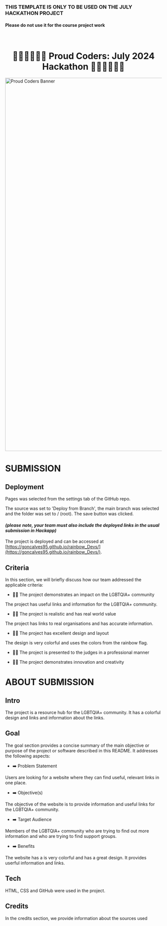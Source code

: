 <h3>THIS TEMPLATE IS ONLY TO BE USED ON THE JULY HACKATHON PROJECT</h3>
<h4>Please do not use it for the course project work</h4>
<br>
<h1 align="center"><strong>🏳️‍🌈🏳️‍🌈🏳️‍🌈 Proud Coders: July 2024 Hackathon 🏳️‍🌈🏳️‍🌈🏳️‍🌈</strong>

</h1>

<img src="https://res.cloudinary.com/djdefbnij/image/upload/v1718956326/Untitled_design_1_rlpfyv.png" alt="Proud Coders Banner" width="1200"/>

# SUBMISSION

## Deployment

Pages was selected from the settings tab of the GitHub repo.

The source was set to 'Deploy from Branch', the main branch was selected and the folder was set to / (root). The save button was clicked.

#### _(please note, your team must also include the deployed links in the usual submission in Hackapp)_

The project is deployed and can be accessed at [https://goncalves95.github.io/rainbow_Devs/](https://goncalves95.github.io/rainbow_Devs/).

## Criteria

In this section, we will briefly discuss how our team addressed the applicable criteria:

- 🏳️‍🌈 The project demonstrates an impact on the LGBTQIA+ community

The project has useful links and information for the LGBTQIA+ community.

- 🏳️‍🌈 The project is realistic and has real world value

The project has links to real organisations and has accurate information.

- 🏳️‍🌈 The project has excellent design and layout

The design is very colorful and uses the colors from the rainbow flag.

- 🏳️‍🌈 The project is presented to the judges in a professional manner

- 🏳️‍🌈 The project demonstrates innovation and creativity


# ABOUT SUBMISSION

## Intro

The project is a resource hub for the LGBTQIA+ community. It has a colorful design and links and information about the links.

## Goal

The goal section provides a concise summary of the main objective or purpose of the project or software described in this README. It addresses the following aspects:

- ➡️ Problem Statement

Users are looking for a website where they can find useful, relevant links in one place.

- ➡️ Objective(s)

The objective of the website is to provide information and useful links for the LGBTQIA+ community.

- ➡️ Target Audience

Members of the LGBTQIA+ community who are trying to find out more information and who are trying to find support groups.

- ➡️ Benefits

The website has a is very colorful and has a great design. It provides userful information and links.

## Tech

HTML, CSS and GitHub were used in the project.

## Credits

In the credits section, we provide information about the sources used

